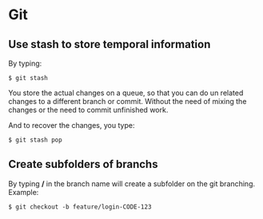 # Git

## Use stash to store temporal information

By typing:

```
$ git stash
```

You store the actual changes on a queue, so that you can do un related changes to a different branch or commit. Without the need of mixing the changes or the need to commit unfinished work.

And to recover the changes, you type:

```
$ git stash pop
```

## Create subfolders of branchs

By typing **/** in the branch name will create a subfolder on the git branching. Example:

```
$ git checkout -b feature/login-CODE-123
```

